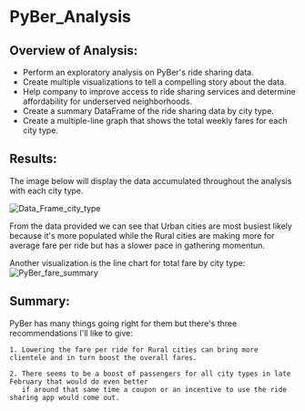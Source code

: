 # PyBer_Analysis

## Overview of Analysis:
- Perform an exploratory analysis on PyBer's ride sharing data.
- Create multiple visualizations to tell a compelling story about the data.
- Help company to improve access to ride sharing services and determine affordability for underserved neighborhoods.
- Create a summary DataFrame of the ride sharing data by city type.
- Create a multiple-line graph that shows the total weekly fares for each city type.

## Results:

The image below will display the data accumulated throughout the analysis with each city type.

![Data_Frame_city_type](path/to/Data_Frame_city_type.png)

From the data provided we can see that Urban cities are most busiest likely because it's more populated while the Rural cities are making more for average fare per ride but has a slower pace in gathering momentun.

Another visualization is the line chart for total fare by city type: ![PyBer_fare_summary](path/to/PyBer_fare_summary.png)

## Summary:

PyBer has many things going right for them but there's three recommendations I'll like to give:

    1. Lowering the fare per ride for Rural cities can bring more clientele and in turn boost the overall fares.
  
    2. There seems to be a boost of passengers for all city types in late February that would do even better
       if around that same time a coupon or an incentive to use the ride sharing app would come out.
